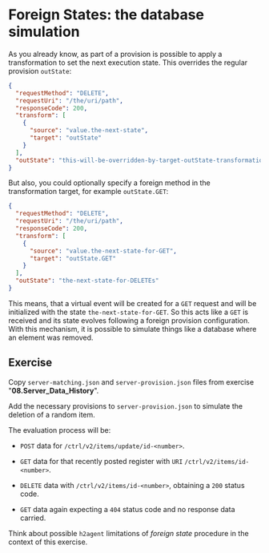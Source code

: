 # Foreign States: the database simulation

As you already know, as part of a provision is possible to apply a transformation to set the next execution state. This overrides the regular provision `outState`:

```json
{
  "requestMethod": "DELETE",
  "requestUri": "/the/uri/path",
  "responseCode": 200,
  "transform": [
    {
      "source": "value.the-next-state",
      "target": "outState"
    }
  ],
  "outState": "this-will-be-overridden-by-target-outState-transformation"
}
```

But also, you could optionally specify a foreign method in the transformation target, for example `outState.GET`:

```json
{
  "requestMethod": "DELETE",
  "requestUri": "/the/uri/path",
  "responseCode": 200,
  "transform": [
    {
      "source": "value.the-next-state-for-GET",
      "target": "outState.GET"
    }
  ],
  "outState": "the-next-state-for-DELETEs"
}
```

This means, that a virtual event will be created for a `GET` request and will be initialized with the state `the-next-state-for-GET`.
So this acts like a `GET` is received and its state evolves following a foreign provision configuration. With this mechanism, it is possible to simulate things like a database where an element was removed.

## Exercise

Copy `server-matching.json` and `server-provision.json` files from  exercise "**08.Server_Data_History**".

Add the necessary provisions to `server-provision.json` to simulate the deletion of a random item.

The evaluation process will be:

* `POST` data for `/ctrl/v2/items/update/id-<number>`.

* `GET` data for that recently posted register with `URI` `/ctrl/v2/items/id-<number>`.

* `DELETE` data with `/ctrl/v2/items/id-<number>`, obtaining a `200` status code.

* `GET` data again expecting a `404` status code and no response data carried.



Think about possible `h2agent` limitations of *foreign state* procedure in the context of this exercise.
